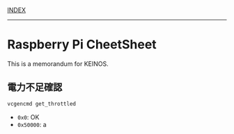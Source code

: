 [INDEX](../)

---

# Raspberry Pi CheetSheet

This is a memorandum for KEINOS.

## 電力不足確認

```bash
vcgencmd get_throttled
```

- `0x0`: OK
- `0x50000`: a

